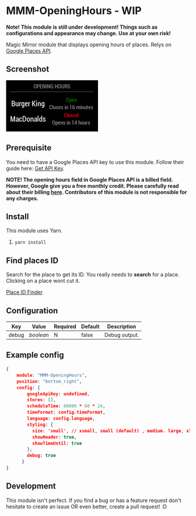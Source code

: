 # MMM-OpeningHours - WIP
**Note! This module is still under development! 
Things such as configurations and appearance may change. Use at your own risk!**

Magic Mirror module that displays opening hours of places.
 Relys on [Google Places API](https://developers.google.com/places/web-service/intro).

## Screenshot
![Screenshot](screenshot.png)

## Prerequisite

You need to have a Google Places API key to use this module. 
Follow their guide here: [Get API Key](https://developers.google.com/places/web-service/get-api-key).

**NOTE! The opening hours field in Google Places API is a billed field. 
However, Google give you a free monthly credit. 
Please carefully read about their billing [here](https://developers.google.com/places/web-service/usage-and-billing).
Contributors of this module is not responsible for any charges.**

## Install
This module uses Yarn.
1. `yarn install`

## Find places ID
Search for the place to get its ID. You really needs to **search** for a place. Clicking on a place wont cut it.

[Place ID Finder](https://google-developers.appspot.com/maps/documentation/javascript/examples/full/places-placeid-finder)

## Configuration

| Key | Value | Required | Default | Description | 
|-----|-------|---------|---------|---------|
|debug|_boolean_| N| false| Debug output. |

## Example config

```json
{
    module: "MMM-OpeningHours",
    position: "bottom_right",
    config: {
        googleApiKey: undefined,
        stores: [],
        scheduleTime: 60000 * 60 * 24,
        timeFormat: config.timeFormat,
        language: config.language,
        styling: {
          size: 'small', // xsmall, small (default) , medium. large, xlarge
          showHeader: true,
          showTimeUntil: true
        },
        debug: true
      }
}
```
## Development
This module isn't perfect. If you find a bug or has a feature request don't hesitate to create an issue OR even better, create a pull request! :D

